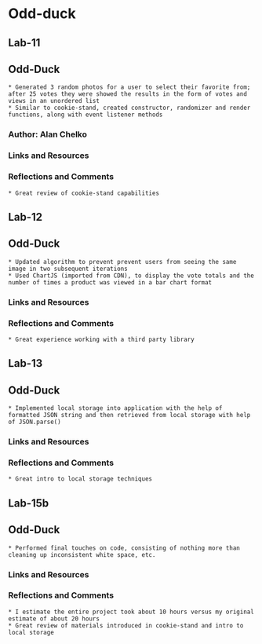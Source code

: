 # Odd-duck

## Lab-11 

## Odd-Duck
    * Generated 3 random photos for a user to select their favorite from; after 25 votes they were showed the results in the form of votes and views in an unordered list
    * Similar to cookie-stand, created constructor, randomizer and render functions, along with event listener methods
    
### Author: Alan Chelko

### Links and Resources

### Reflections and Comments
    * Great review of cookie-stand capabilities
    
## Lab-12 

## Odd-Duck
    * Updated algorithm to prevent prevent users from seeing the same image in two subsequent iterations
    * Used ChartJS (imported from CDN), to display the vote totals and the number of times a product was viewed in a bar chart format

### Links and Resources

### Reflections and Comments
    * Great experience working with a third party library

## Lab-13

## Odd-Duck
    * Implemented local storage into application with the help of formatted JSON string and then retrieved from local storage with help of JSON.parse()
    
### Links and Resources

### Reflections and Comments
    * Great intro to local storage techniques
    
## Lab-15b 

## Odd-Duck
    * Performed final touches on code, consisting of nothing more than cleaning up inconsistent white space, etc. 
   
### Links and Resources

### Reflections and Comments
    * I estimate the entire project took about 10 hours versus my original estimate of about 20 hours
    * Great review of materials introduced in cookie-stand and intro to local storage
